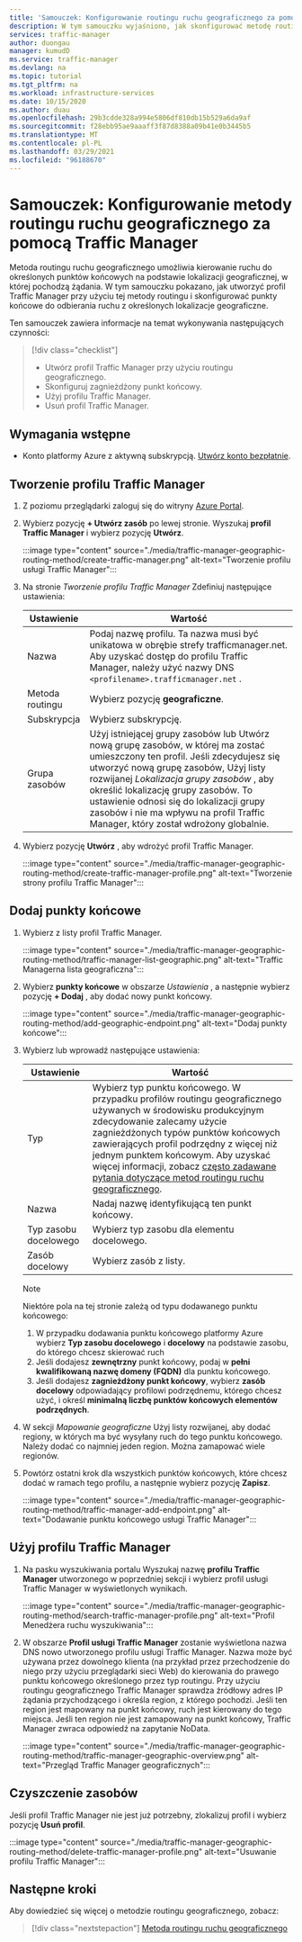 ```yaml
---
title: 'Samouczek: Konfigurowanie routingu ruchu geograficznego za pomocą usługi Azure Traffic Manager'
description: W tym samouczku wyjaśniono, jak skonfigurować metodę routingu ruchu geograficznego za pomocą usługi Azure Traffic Manager
services: traffic-manager
author: duongau
manager: kumudD
ms.service: traffic-manager
ms.devlang: na
ms.topic: tutorial
ms.tgt_pltfrm: na
ms.workload: infrastructure-services
ms.date: 10/15/2020
ms.author: duau
ms.openlocfilehash: 29b3cdde328a994e5806df810db15b529a6da9af
ms.sourcegitcommit: f28ebb95ae9aaaff3f87d8388a09b41e0b3445b5
ms.translationtype: MT
ms.contentlocale: pl-PL
ms.lasthandoff: 03/29/2021
ms.locfileid: "96188670"
---
```

# <a name="tutorial-configure-the-geographic-traffic-routing-method-using-traffic-manager"></a>Samouczek: Konfigurowanie metody routingu ruchu geograficznego za pomocą Traffic Manager

Metoda routingu ruchu geograficznego umożliwia kierowanie ruchu do określonych punktów końcowych na podstawie lokalizacji geograficznej, w której pochodzą żądania. W tym samouczku pokazano, jak utworzyć profil Traffic Manager przy użyciu tej metody routingu i skonfigurować punkty końcowe do odbierania ruchu z określonych lokalizacje geograficzne.

Ten samouczek zawiera informacje na temat wykonywania następujących czynności:
> [!div class="checklist"]
> - Utwórz profil Traffic Manager przy użyciu routingu geograficznego.
> - Skonfiguruj zagnieżdżony punkt końcowy.
> - Użyj profilu Traffic Manager.
> - Usuń profil Traffic Manager.

## <a name="prerequisites"></a>Wymagania wstępne

* Konto platformy Azure z aktywną subskrypcją. [Utwórz konto bezpłatnie](https://azure.microsoft.com/free/?WT.mc_id=A261C142F).

## <a name="create-a-traffic-manager-profile"></a>Tworzenie profilu Traffic Manager

1. Z poziomu przeglądarki zaloguj się do witryny [Azure Portal](https://portal.azure.com).

1. Wybierz pozycję **+ Utwórz zasób** po lewej stronie. Wyszukaj **profil Traffic Manager** i wybierz pozycję **Utwórz**.

    :::image type="content" source="./media/traffic-manager-geographic-routing-method/create-traffic-manager.png" alt-text="Tworzenie profilu usługi Traffic Manager":::

1. Na stronie *Tworzenie profilu Traffic Manager* Zdefiniuj następujące ustawienia:

    | Ustawienie         | Wartość                                              |
    | ---             | ---                                                |
    | Nazwa            | Podaj nazwę profilu. Ta nazwa musi być unikatowa w obrębie strefy trafficmanager.net. Aby uzyskać dostęp do profilu Traffic Manager, należy użyć nazwy DNS `<profilename>.trafficmanager.net` . |    
    | Metoda routingu  | Wybierz pozycję **geograficzne**. |
    | Subskrypcja    | Wybierz subskrypcję. |
    | Grupa zasobów   | Użyj istniejącej grupy zasobów lub Utwórz nową grupę zasobów, w której ma zostać umieszczony ten profil. Jeśli zdecydujesz się utworzyć nową grupę zasobów, Użyj listy rozwijanej *Lokalizacja grupy zasobów* , aby określić lokalizację grupy zasobów. To ustawienie odnosi się do lokalizacji grupy zasobów i nie ma wpływu na profil Traffic Manager, który został wdrożony globalnie. |

1. Wybierz pozycję **Utwórz** , aby wdrożyć profil Traffic Manager.

    :::image type="content" source="./media/traffic-manager-geographic-routing-method/create-traffic-manager-profile.png" alt-text="Tworzenie strony profilu Traffic Manager":::

## <a name="add-endpoints"></a>Dodaj punkty końcowe

1. Wybierz z listy profil Traffic Manager.

    :::image type="content" source="./media/traffic-manager-geographic-routing-method/traffic-manager-list-geographic.png" alt-text="Traffic Managerna lista geograficzna":::

1. Wybierz **punkty końcowe** w obszarze *Ustawienia* , a następnie wybierz pozycję **+ Dodaj** , aby dodać nowy punkt końcowy.

    :::image type="content" source="./media/traffic-manager-geographic-routing-method/add-geographic-endpoint.png" alt-text="Dodaj punkty końcowe":::

1. Wybierz lub wprowadź następujące ustawienia: 

    | Ustawienie                | Wartość                                              |
    | ---                    | ---                                                |
    | Typ                   | Wybierz typ punktu końcowego. W przypadku profilów routingu geograficznego używanych w środowisku produkcyjnym zdecydowanie zalecamy użycie zagnieżdżonych typów punktów końcowych zawierających profil podrzędny z więcej niż jednym punktem końcowym. Aby uzyskać więcej informacji, zobacz [często zadawane pytania dotyczące metod routingu ruchu geograficznego](traffic-manager-FAQs.md). |    
    | Nazwa                   | Nadaj nazwę identyfikującą ten punkt końcowy. |
    | Typ zasobu docelowego   | Wybierz typ zasobu dla elementu docelowego. |
    | Zasób docelowy        | Wybierz zasób z listy. |

    > [!Note]
    > Niektóre pola na tej stronie zależą od typu dodawanego punktu końcowego:
    > 1. W przypadku dodawania punktu końcowego platformy Azure wybierz **Typ zasobu docelowego** i **docelowy** na podstawie zasobu, do którego chcesz skierować ruch
    > 1. Jeśli dodajesz **zewnętrzny** punkt końcowy, podaj w **pełni kwalifikowaną nazwę domeny (FQDN)** dla punktu końcowego.
    > 1. Jeśli dodajesz **zagnieżdżony punkt końcowy**, wybierz **zasób docelowy** odpowiadający profilowi podrzędnemu, którego chcesz użyć, i określ **minimalną liczbę punktów końcowych elementów podrzędnych**.

1. W sekcji *Mapowanie geograficzne* Użyj listy rozwijanej, aby dodać regiony, w których ma być wysyłany ruch do tego punktu końcowego. Należy dodać co najmniej jeden region. Można zamapować wiele regionów.

1. Powtórz ostatni krok dla wszystkich punktów końcowych, które chcesz dodać w ramach tego profilu, a następnie wybierz pozycję **Zapisz**.

    :::image type="content" source="./media/traffic-manager-geographic-routing-method/traffic-manager-add-endpoint.png" alt-text="Dodawanie punktu końcowego usługi Traffic Manager":::

## <a name="use-the-traffic-manager-profile"></a>Użyj profilu Traffic Manager

1.  Na pasku wyszukiwania portalu Wyszukaj nazwę **profilu Traffic Manager** utworzonego w poprzedniej sekcji i wybierz profil usługi Traffic Manager w wyświetlonych wynikach.
    
    :::image type="content" source="./media/traffic-manager-geographic-routing-method/search-traffic-manager-profile.png" alt-text="Profil Menedżera ruchu wyszukiwania":::

1. W obszarze **Profil usługi Traffic Manager** zostanie wyświetlona nazwa DNS nowo utworzonego profilu usługi Traffic Manager. Nazwa może być używana przez dowolnego klienta (na przykład przez przechodzenie do niego przy użyciu przeglądarki sieci Web) do kierowania do prawego punktu końcowego określonego przez typ routingu. Przy użyciu routingu geograficznego Traffic Manager sprawdza źródłowy adres IP żądania przychodzącego i określa region, z którego pochodzi. Jeśli ten region jest mapowany na punkt końcowy, ruch jest kierowany do tego miejsca. Jeśli ten region nie jest zamapowany na punkt końcowy, Traffic Manager zwraca odpowiedź na zapytanie NoData.

    :::image type="content" source="./media/traffic-manager-geographic-routing-method/traffic-manager-geographic-overview.png" alt-text="Przegląd Traffic Manager geograficznych":::

## <a name="clean-up-resources"></a>Czyszczenie zasobów

Jeśli profil Traffic Manager nie jest już potrzebny, zlokalizuj profil i wybierz pozycję **Usuń profil**.

:::image type="content" source="./media/traffic-manager-geographic-routing-method/delete-traffic-manager-profile.png" alt-text="Usuwanie profilu Traffic Manager":::

## <a name="next-steps"></a>Następne kroki

Aby dowiedzieć się więcej o metodzie routingu geograficznego, zobacz:

> [!div class="nextstepaction"]
> [Metoda routingu ruchu geograficznego](traffic-manager-routing-methods.md#geographic)
